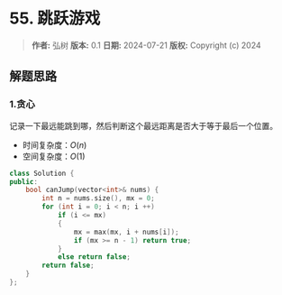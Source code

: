 # 55. 跳跃游戏

> **作者:** 弘树
> **版本:** 0.1
> **日期:** 2024-07-21
> **版权:** Copyright (c) 2024

## 解题思路
### 1.贪心

记录一下最远能跳到哪，然后判断这个最远距离是否大于等于最后一个位置。

- 时间复杂度：$O(n)$
- 空间复杂度：$O(1)$

```C++
class Solution {
public:
    bool canJump(vector<int>& nums) {
        int n = nums.size(), mx = 0;
        for (int i = 0; i < n; i ++)
            if (i <= mx)
            {
                mx = max(mx, i + nums[i]);
                if (mx >= n - 1) return true;
            }
            else return false;
        return false;
    }
};
```